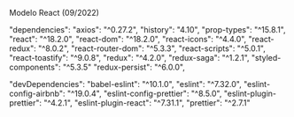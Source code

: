 Modelo React (09/2022)

  "dependencies":
    "axios": "^0.27.2",
    "history": "4.10",
    "prop-types": "^15.8.1",
    "react": "^18.2.0",
    "react-dom": "^18.2.0",
    "react-icons": "^4.4.0",
    "react-redux": "^8.0.2",
    "react-router-dom": "^5.3.3",
    "react-scripts": "^5.0.1",
    "react-toastify": "^9.0.8",
    "redux": "^4.2.0",
    "redux-saga": "^1.2.1",
    "styled-components": "^5.3.5"
    "redux-persist": "^6.0.0",

  "devDependencies":
    "babel-eslint": "^10.1.0",
    "eslint": "^7.32.0",
    "eslint-config-airbnb": "^19.0.4",
    "eslint-config-prettier": "^8.5.0",
    "eslint-plugin-prettier": "^4.2.1",
    "eslint-plugin-react": "^7.31.1",
    "prettier": "^2.7.1"
